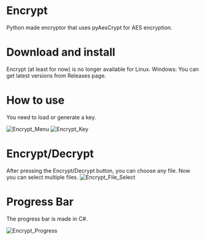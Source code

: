 # Encrypt

Python made encryptor that uses pyAesCrypt for AES encryption.

# Download and install

Encrypt (at least for now) is no longer available for Linux.
Windows: You can get latest versions from Releases page.

# How to use

You need to load or generate a key.

![Encrypt_Menu](https://user-images.githubusercontent.com/68642808/147616230-cb6429ea-6546-42d7-aef1-dfc7802116cd.png)
![Encrypt_Key](https://user-images.githubusercontent.com/68642808/147616279-d9657bc8-21e0-4678-803a-594ac07c4a8e.png)

# Encrypt/Decrypt
After pressing the Encrypt/Decrypt button, you can choose any file.
Now you can select multiple files.
![Encrypt_File_Select](https://user-images.githubusercontent.com/68642808/147616315-7a81f868-1dbc-4101-ad99-6460ceed2600.png)

# Progress Bar
The progress bar is made in C#.

![Encrypt_Progress](https://user-images.githubusercontent.com/68642808/147616324-6bfafa02-965c-4d37-8df1-128db9a880c5.png)
